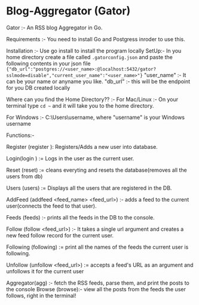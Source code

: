 # Blog-Aggregator (Gator)
Gator :- An RSS blog Aggregator in Go.

Requirements :- 
You need to install Go and Postgress inroder to use this.

Installation :- 
    Use go install to install the program locally
SetUp:-
In you home directory create a file called `.gatorconfig.json` and paste the following contents in your json file
`
    {"db_url":"postgres://<user_name>:@localhost:5432/gator?sslmode=disable","current_user_name":"<user_name>"}
`
"user_name" :- It can be your name or anyname you like.
"db_url" :- this will be the endpoint for you DB created locally

Where can you find the Home Directory?? :-
For Mac/Linux :- 
On your terminal type `cd ~` and it will take you to the home directory.

For Windows :- 
C:\Users\username, where "username" is your Windows username


Functions:- 

Register (register <username>): Registers/Adds a new user into database.

Login(login <username>) := Logs in the user as the current user.


Reset (reset) := cleans everyting and resets the database(removes all the users from db)

Users (users) := Displays all the users that are registered in the DB.



AddFeed (addfeed <feed_name> <feed_url>) :- adds a feed to the current user(connects the feed to that user).

Feeds (feeds) :- prints all the feeds in the DB to the console.

Follow (follow <feed_url>) :-  It takes a single url argument and creates a new feed follow record for the current user.

Following (following) :=  print all the names of the feeds the current user is following.

Unfollow (unfollow <feed_url>) := accepts a feed's URL as an argument and unfollows it for the current user 

Aggregator(agg) :- fetch the RSS feeds, parse them, and print the posts to the console
Browse (browse):-  view all the posts from the feeds the user follows, right in the terminal!